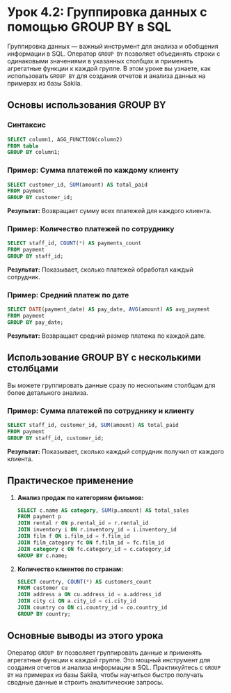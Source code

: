 # Урок 4.2: Группировка данных с помощью GROUP BY в SQL

Группировка данных — важный инструмент для анализа и обобщения информации в SQL. Оператор `GROUP BY` позволяет объединять строки с одинаковыми значениями в указанных столбцах и применять агрегатные функции к каждой группе. В этом уроке вы узнаете, как использовать `GROUP BY` для создания отчетов и анализа данных на примерах из базы Sakila.

## Основы использования GROUP BY

### Синтаксис
```sql
SELECT column1, AGG_FUNCTION(column2)
FROM table
GROUP BY column1;
```

### Пример: Сумма платежей по каждому клиенту
```sql
SELECT customer_id, SUM(amount) AS total_paid
FROM payment
GROUP BY customer_id;
```
**Результат:** Возвращает сумму всех платежей для каждого клиента.

### Пример: Количество платежей по сотруднику
```sql
SELECT staff_id, COUNT(*) AS payments_count
FROM payment
GROUP BY staff_id;
```
**Результат:** Показывает, сколько платежей обработал каждый сотрудник.

### Пример: Средний платеж по дате
```sql
SELECT DATE(payment_date) AS pay_date, AVG(amount) AS avg_payment
FROM payment
GROUP BY pay_date;
```
**Результат:** Возвращает средний размер платежа по каждой дате.

## Использование GROUP BY с несколькими столбцами

Вы можете группировать данные сразу по нескольким столбцам для более детального анализа.

### Пример: Сумма платежей по сотруднику и клиенту
```sql
SELECT staff_id, customer_id, SUM(amount) AS total_paid
FROM payment
GROUP BY staff_id, customer_id;
```
**Результат:** Показывает, сколько каждый сотрудник получил от каждого клиента.

## Практическое применение

1. **Анализ продаж по категориям фильмов:**
   ```sql
   SELECT c.name AS category, SUM(p.amount) AS total_sales
   FROM payment p
   JOIN rental r ON p.rental_id = r.rental_id
   JOIN inventory i ON r.inventory_id = i.inventory_id
   JOIN film f ON i.film_id = f.film_id
   JOIN film_category fc ON f.film_id = fc.film_id
   JOIN category c ON fc.category_id = c.category_id
   GROUP BY c.name;
   ```
2. **Количество клиентов по странам:**
   ```sql
   SELECT country, COUNT(*) AS customers_count
   FROM customer cu
   JOIN address a ON cu.address_id = a.address_id
   JOIN city ci ON a.city_id = ci.city_id
   JOIN country co ON ci.country_id = co.country_id
   GROUP BY country;
   ```

## Основные выводы из этого урока

Оператор `GROUP BY` позволяет группировать данные и применять агрегатные функции к каждой группе. Это мощный инструмент для создания отчетов и анализа информации в SQL. Практикуйтесь с `GROUP BY` на примерах из базы Sakila, чтобы научиться быстро получать сводные данные и строить аналитические запросы.
